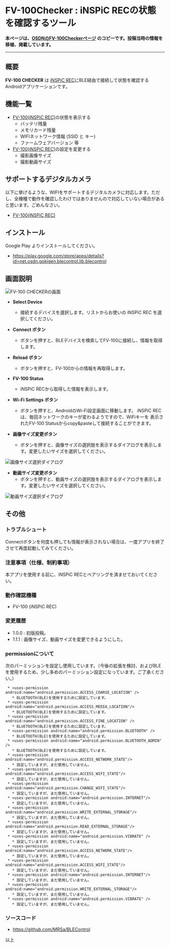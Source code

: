 # FV-100Checker : iNSPiC RECの状態を確認するツール

**本ページは、[OSDNのFV-100Checkerページ](https://osdn.net/projects/gokigen/wiki/BLEControl) のコピーです。投稿当時の情報を移植、掲載しています。**

-------

## 概要

**FV-100 CHECKER** は [iNSPiC REC](https://faq.canon.jp/app/answers/detail/a_id/101025/)にBLE経由で接続して状態を確認するAndroidアプリケーションです。

## 機能一覧

* [FV-100(iNSPiC REC)](https://faq.canon.jp/app/answers/detail/a_id/101025/)の状態を表示する
  * バッテリ残量
  * メモリカード残量
  * WIFIネットワーク情報 (SSID と キー)
  * ファームウェアバージョン 等
* [FV-100(iNSPiC REC)](https://faq.canon.jp/app/answers/detail/a_id/101025/)の設定を変更する
  * 撮影画像サイズ
  * 撮影動画サイズ

## サポートするデジタルカメラ

以下に挙げるような、WIFIをサポートするデジタルカメラに対応します。ただし、全機種で動作を確認したわけではありませんので対応していない場合があると思います。ごめんなさい。

* [FV-100(iNSPiC REC)](https://faq.canon.jp/app/answers/detail/a_id/101025/)

## インストール

Google Play よりインストールしてください。

* https://play.google.com/store/apps/details?id=net.osdn.gokigen.blecontrol.lib.blecontrol

## 画面説明

![FV-100 CHECKERの画面](../../images/attachments/BLEControl_FV-100_Status.png "FV-100 CHECKERの画面")

* **Select Device**
  * 接続するデバイスを選択します。リストからお使いの iNSPiC REC を選択してください。

* **Connect ボタン**
  * ボタンを押すと、BLEデバイスを検索してFV-100に接続し、情報を取得します。

* **Reload ボタン**
  * ボタンを押すと、FV-100からの情報を再取得します。

* **FV-100 Status**
  * iNSPiC RECから取得した情報を表示します。

* **Wi-Fi Settings ボタン**
  * ボタンを押すと、AndroidのWi-Fi設定画面に移動します。 iNSPiC RECは、毎回ネットワークのキーが変わるようですので、WiFiキーを 表示されたFV-100 Statusからcopy&pasteして接続することができます。

* **画像サイズ変更ボタン**
  * ボタンを押すと、画像サイズの選択肢を表示するダイアログを表示します。変更したいサイズを選択してください。

![画像サイズ選択ダイアログ](../../images/attachments/BLEControl_fv-100_checker2.png "画像サイズ選択ダイアログ")

* **動画サイズ変更ボタン**
  * ボタンを押すと、動画サイズの選択肢を表示するダイアログを表示します。変更したいサイズを選択してください。

![動画サイズ選択ダイアログ](../../images/attachments/BLEControl_fv-100_checker3.png "動画サイズ選択ダイアログ")

## その他

### トラブルシュート

Connectボタンを何度も押しても情報が表示されない場合は、一度アプリを終了させて再度起動してみてください。

### 注意事項（仕様、制約事項）

本アプリを使用する前に、iNSPiC RECとペアリングを済ませておいてください。

### 動作確認機種

* FV-100 (iNSPiC REC)

### 変更履歴

* 1.0.0 : 初版投稿。
* 1.1.1 : 画像サイズ、動画サイズを変更できるようにした。

### permissionについて

次のパーミッションを設定し使用しています。（今後の拡張を検討、およびBLEを使用するため、少し多めのパーミッション設定になっています。ご了承ください。）

```comment
 * <uses-permission android:name="android.permission.ACCESS_COARSE_LOCATION" />
   * BLUETOOTH(BLE)を使用するために設定しています。
 * <uses-permission android:name="android.permission.ACCESS_MEDIA_LOCATION"/>
   * BLUETOOTH(BLE)を使用するために設定しています。
 * <uses-permission android:name="android.permission.ACCESS_FINE_LOCATION" />
   * BLUETOOTH(BLE)を使用するために設定しています。
 * <uses-permission android:name="android.permission.BLUETOOTH" />
   * BLUETOOTH(BLE)を使用するために設定しています。
 * <uses-permission android:name="android.permission.BLUETOOTH_ADMIN" />
   * BLUETOOTH(BLE)を使用するために設定しています。
 * <uses-permission android:name="android.permission.ACCESS_NETWORK_STATE"/>
   * 設定していますが、まだ使用していません。
 * <uses-permission android:name="android.permission.ACCESS_WIFI_STATE"/>
   * 設定していますが、まだ使用していません。
 * <uses-permission android:name="android.permission.CHANGE_WIFI_STATE"/>
   * 設定していますが、まだ使用していません。
 * <uses-permission android:name="android.permission.INTERNET"/>
   * 設定していますが、まだ使用していません。
 * <uses-permission android:name="android.permission.WRITE_EXTERNAL_STORAGE"/>
   * 設定していますが、まだ使用していません。
 * <uses-permission android:name="android.permission.READ_EXTERNAL_STORAGE"/>
   * 設定していますが、まだ使用していません。
 * <uses-permission android:name="android.permission.VIBRATE" />
   * 設定していますが、まだ使用していません。
 * <uses-permission android:name="android.permission.ACCESS_NETWORK_STATE"/>
   * 設定していますが、まだ使用していません。
 * <uses-permission android:name="android.permission.ACCESS_WIFI_STATE"/>
   * 設定していますが、まだ使用していません。
 * <uses-permission android:name="android.permission.INTERNET"/>
   * 設定していますが、まだ使用していません。
 * <uses-permission android:name="android.permission.WRITE_EXTERNAL_STORAGE"/>
   * 設定していますが、まだ使用していません。
 * <uses-permission android:name="android.permission.VIBRATE" />
   * 設定していますが、まだ使用していません。
```

### ソースコード

* https://github.com/MRSa/BLEControl

以上
